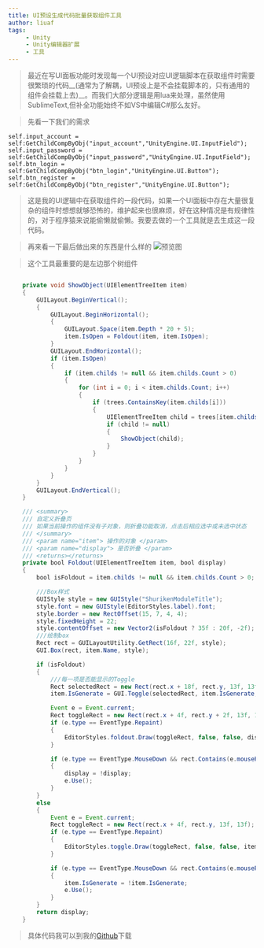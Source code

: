 ```yaml
---
title: UI预设生成代码批量获取组件工具
author: liuaf
tags:
     - Unity
     - Unity编辑器扩展
     - 工具
---
```


> 最近在写UI面板功能时发现每一个UI预设对应UI逻辑脚本在获取组件时需要很繁琐的代码__(通常为了解耦，UI预设上是不会挂载脚本的，只有通用的组件会挂载上去)__。而我们大部分逻辑是用lua来处理，虽然使用SublimeText,但补全功能始终不如VS中编辑C#那么友好。


<!--more-->


> 先看一下我们的需求

    self.input_account = self:GetChildCompByObj("input_account","UnityEngine.UI.InputField");
    self.input_password = self:GetChildCompByObj("input_password","UnityEngine.UI.InputField");
    self.btn_login = self:GetChildCompByObj("btn_login","UnityEngine.UI.Button");
    self.btn_register = self:GetChildCompByObj("btn_register","UnityEngine.UI.Button");


> 这是我的UI逻辑中在获取组件的一段代码，如果一个UI面板中存在大量很复杂的组件时想想就够恐怖的，维护起来也很麻烦，好在这种情况是有规律性的，对于程序猿来说能偷懒就偷懒。我要去做的一个工具就是去生成这一段代码。

> 再来看一下最后做出来的东西是什么样的
![预览图](../../img/UIElementGenerate/Preview.jpg)

> 这个工具最重要的是左边那个树组件

```java

    private void ShowObject(UIElementTreeItem item)
    {
        GUILayout.BeginVertical();
        {
            GUILayout.BeginHorizontal();
            {
                GUILayout.Space(item.Depth * 20 + 5);
                item.IsOpen = Foldout(item, item.IsOpen);
            }
            GUILayout.EndHorizontal();
            if (item.IsOpen)
            {
                if (item.childs != null && item.childs.Count > 0)
                {
                    for (int i = 0; i < item.childs.Count; i++)
                    {
                        if (trees.ContainsKey(item.childs[i]))
                        {
                            UIElementTreeItem child = trees[item.childs[i]];
                            if (child != null)
                            {
                                ShowObject(child);
                            }
                        }
                    }
                }
            }
        }
        GUILayout.EndVertical();
    }

    /// <summary>
    /// 自定义折叠页
    /// 如果当前操作的组件没有子对象，则折叠功能取消，点击后相应选中或未选中状态
    /// </summary>
    /// <param name="item"> 操作的对象 </param>
    /// <param name="display"> 是否折叠 </param>
    /// <returns></returns>
    private bool Foldout(UIElementTreeItem item, bool display)
    {
        bool isFoldout = item.childs != null && item.childs.Count > 0;

        ///Box样式
        GUIStyle style = new GUIStyle("ShurikenModuleTitle");
        style.font = new GUIStyle(EditorStyles.label).font;
        style.border = new RectOffset(15, 7, 4, 4);
        style.fixedHeight = 22;
        style.contentOffset = new Vector2(isFoldout ? 35f : 20f, -2f);
        ///绘制box
        Rect rect = GUILayoutUtility.GetRect(16f, 22f, style);
        GUI.Box(rect, item.Name, style);

        if (isFoldout)
        {
            ///每一项是否能显示的Toggle
            Rect selectedRect = new Rect(rect.x + 18f, rect.y, 13f, 13f);
            item.IsGenerate = GUI.Toggle(selectedRect, item.IsGenerate, "");

            Event e = Event.current;
            Rect toggleRect = new Rect(rect.x + 4f, rect.y + 2f, 13f, 13f);
            if (e.type == EventType.Repaint)
            {
                EditorStyles.foldout.Draw(toggleRect, false, false, display, false);
            }

            if (e.type == EventType.MouseDown && rect.Contains(e.mousePosition))
            {
                display = !display;
                e.Use();
            }
        }
        else
        {
            Event e = Event.current;
            Rect toggleRect = new Rect(rect.x + 4f, rect.y, 13f, 13f);
            if (e.type == EventType.Repaint)
            {
                EditorStyles.toggle.Draw(toggleRect, false, false, item.IsGenerate, false);
            }

            if (e.type == EventType.MouseDown && rect.Contains(e.mousePosition))
            {
                item.IsGenerate = !item.IsGenerate;
                e.Use();
            }
        }
        return display;
    }
```

> 具体代码我可以到我的[Github](https://github.com/Aifee/UIElementGenerate.git)下载